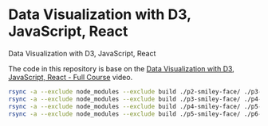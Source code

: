 # Data Visualization with D3, JavaScript, React

Data Visualization with D3, JavaScript, React

The code in this repository is base on the
[Data Visualization with D3, JavaScript, React - Full Course](https://youtu.be/2LhoCfjm8R4)
video.

```bash
rsync -a --exclude node_modules --exclude build ./p2-smiley-face/ ./p3-smiley-face/
rsync -a --exclude node_modules --exclude build ./p3-smiley-face/ ./p4-smiley-face/
rsync -a --exclude node_modules --exclude build ./p4-smiley-face/ ./p5-smiley-face/
rsync -a --exclude node_modules --exclude build ./p5-smiley-face/ ./p6-smiley-face/
```
